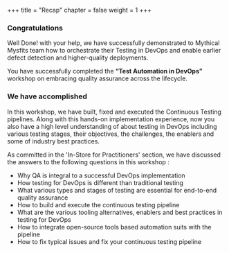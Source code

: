 +++
title = "Recap"
chapter = false
weight = 1
+++

### Congratulations 

Well Done! with your help, we have successfully demonstrated to Mythical Mysfits team how to orchestrate their Testing in DevOps and enable earlier defect detection and higher-quality deployments. 

You have successfully completed the **“Test Automation in DevOps”** workshop on embracing quality assurance across the lifecycle.




### We have accomplished

In this workshop, we have built, fixed and executed the Continuous Testing pipelines. Along with this hands-on implementation experience, now you also have a high level understanding of about testing in DevOps including various testing stages, their objectives, the challenges, the enablers and some of industry best practices. 

As committed in the 'In-Store for Practitioners' section, we have discussed the answers to the following questions in this workshop :

-	Why QA is integral to a successful DevOps implementation
-	How testing for DevOps is different than traditional testing
-	What various types and stages of testing are essential for end-to-end quality assurance
-	How to build and execute the continuous testing pipeline
-	What are the various tooling alternatives, enablers and best practices in testing for DevOps
-	How to integrate open-source tools based automation suits with the  pipeline
-	How to fix typical issues and fix your continuous testing pipeline


